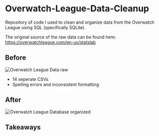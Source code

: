 # Overwatch-League-Data-Cleanup
Repository of code I used to clean and organize data from the Overwatch League using SQL (specifically SQLite).

The original source of the raw data can be found here: https://overwatchleague.com/en-us/statslab

## Before
![Overwatch League Data raw](https://user-images.githubusercontent.com/97869630/152226888-bdc4aa8b-30c1-4126-bbae-a083f2b9c8ba.PNG)
- 14 seperate CSVs
- Spelling errors and inconsistent formatting

## After
![Overwatch League Database organized](https://user-images.githubusercontent.com/97869630/152306351-3733b08d-6449-48ed-9d1a-a62543a7ee78.PNG)

## Takeaways
